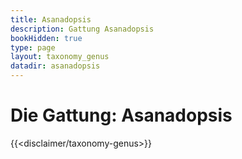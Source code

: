 ```yaml
---
title: Asanadopsis
description: Gattung Asanadopsis
bookHidden: true
type: page
layout: taxonomy_genus
datadir: asanadopsis
---
```


# Die Gattung: Asanadopsis
{{<disclaimer/taxonomy-genus>}}